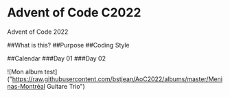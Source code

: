 # Advent of Code C2022
 Advent of Code 2022
 
 ##What is this?
 ##Purpose
 ##Coding Style
 
 ##Calendar
 ###Day 01
 ###Day 02
 
 ![Mon album test]("https://raw.githubusercontent.com/bstjean/AoC2022/albums/master/Meninas-Montréal Guitare Trio")
